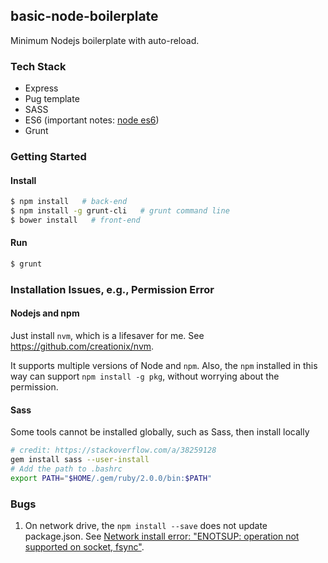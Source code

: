 ## basic-node-boilerplate
Minimum Nodejs boilerplate with auto-reload.

### Tech Stack
- Express
- Pug template
- SASS
- ES6 (important notes: [node es6](./docs/node-es6-notes.md))
- Grunt

### Getting Started
#### Install
```bash
$ npm install   # back-end
$ npm install -g grunt-cli   # grunt command line
$ bower install   # front-end
```

#### Run
```bash
$ grunt
```

### Installation Issues, e.g., Permission Error

#### Nodejs and npm

Just install `nvm`, which is a lifesaver for me. See https://github.com/creationix/nvm.

It supports multiple versions of Node and `npm`. Also, the `npm` installed in this way can support `npm install -g pkg`, without worrying about the permission.

#### Sass
Some tools cannot be installed globally, such as Sass, then install locally
```bash
# credit: https://stackoverflow.com/a/38259128
gem install sass --user-install
# Add the path to .bashrc
export PATH="$HOME/.gem/ruby/2.0.0/bin:$PATH"
```

### Bugs
1. On network drive, the `npm install --save` does not update package.json. See [Network install error: "ENOTSUP: operation not supported on socket, fsync"](https://github.com/npm/npm/issues/17066).
